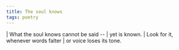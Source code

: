 ```yaml
---
title: The soul knows
tags: poetry
---
```


| What the soul knows cannot be said --
|   yet is known.
| Look for it, whenever words falter
| or voice loses its tone.
